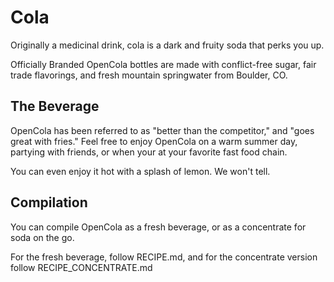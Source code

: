 # Cola

Originally a medicinal drink, cola is a dark and fruity soda that perks you up.

Officially Branded OpenCola bottles are made with conflict-free sugar, fair trade flavorings, 
and fresh mountain springwater from Boulder, CO.

## The Beverage

OpenCola has been referred to as "better than the competitor," and "goes great with fries." 
Feel free to enjoy OpenCola on a warm summer day, partying with friends, or when your at your 
favorite fast food chain.

You can even enjoy it hot with a splash of lemon. We won't tell.

## Compilation

You can compile OpenCola as a fresh beverage, or as a concentrate for soda on the go.

For the fresh beverage, follow RECIPE.md, and for the concentrate version follow RECIPE_CONCENTRATE.md
